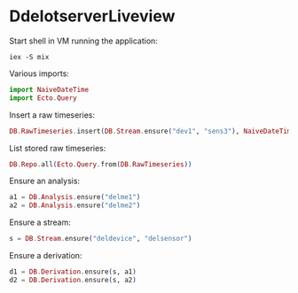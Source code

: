 # DdeIotserverLiveview

Start shell in VM running the application:
```shell
iex -S mix
```

Various imports:
```elixir
import NaiveDateTime
import Ecto.Query
```

Insert a raw timeseries:
```elixir
DB.RawTimeseries.insert(DB.Stream.ensure("dev1", "sens3"), NaiveDateTime.from_gregorian_seconds(42), 42.0)
```

List stored raw timeseries:
```elixir
DB.Repo.all(Ecto.Query.from(DB.RawTimeseries))
```

Ensure an analysis:
```elixir
a1 = DB.Analysis.ensure("delme1")
a2 = DB.Analysis.ensure("delme2")
```

Ensure a stream:
```elixir
s = DB.Stream.ensure("deldevice", "delsensor")
```

Ensure a derivation:
```elixir
d1 = DB.Derivation.ensure(s, a1)
d2 = DB.Derivation.ensure(s, a2)
```

